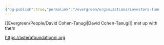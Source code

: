 ```yaml
---
{"dg-publish":true,"permalink":"/evergreen/organizations/investors-funders/astera-foundation/"}
---
```


[[Evergreen/People/David Cohen-Tanugi\|David Cohen-Tanugi]] met up with them

https://asterafoundationnj.org